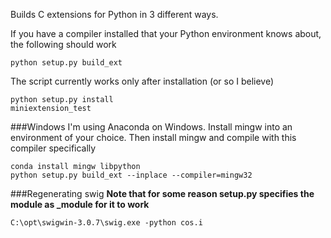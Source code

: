 Builds C extensions for Python in 3 different ways.

If you have a compiler installed that your Python environment knows about, the following should work
```
python setup.py build_ext
```

The script currently works only after installation (or so I believe)
```
python setup.py install
miniextension_test
```

###Windows
I'm using Anaconda on Windows. Install mingw into an environment of your choice.
Then install mingw and compile with this compiler specifically
```
conda install mingw libpython
python setup.py build_ext --inplace --compiler=mingw32
```


###Regenerating swig
**Note that for some reason setup.py specifies the module as _module for it to work**
```
C:\opt\swigwin-3.0.7\swig.exe -python cos.i
```
